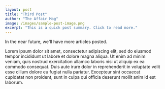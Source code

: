 ```yaml
---
layout: post
title: "Third Post"
author: "The Affair Mag"
image: /images/sample-post-image.png
excerpt: "This is a quick post summary. Click to read more."
---
```


In the near future, we'll have more articles posted.

Lorem ipsum dolor sit amet, consectetur adipiscing elit, sed do eiusmod tempor incididunt ut labore et dolore magna aliqua. Ut enim ad minim veniam, quis nostrud exercitation ullamco laboris nisi ut aliquip ex ea commodo consequat. Duis aute irure dolor in reprehenderit in voluptate velit esse cillum dolore eu fugiat nulla pariatur. Excepteur sint occaecat cupidatat non proident, sunt in culpa qui officia deserunt mollit anim id est laborum.